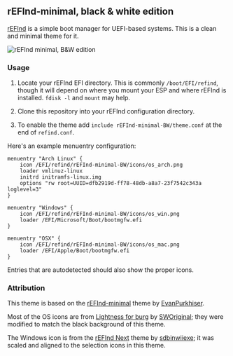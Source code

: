 ## rEFInd-minimal, black & white edition

[rEFInd](http://www.rodsbooks.com/refind/) is a simple boot manager for UEFI-based systems. This is a clean and minimal theme for it.

![rEFInd minimal, B&W edition](http://i.imgur.com/QlnSxSq.png)

### Usage

 1. Locate your rEFInd EFI directory. This is commonly `/boot/EFI/refind`,
    though it will depend on where you mount your ESP and where rEFInd is
    installed. `fdisk -l` and `mount` may help.

 2. Clone this repository into your rEFInd configuration directory.

 3. To enable the theme add `include rEFInd-minimal-BW/theme.conf` at the end of
    `refind.conf`.

Here's an example menuentry configuration:

```nginx
menuentry "Arch Linux" {
	icon /EFI/refind/rEFInd-minimal-BW/icons/os_arch.png
	loader vmlinuz-linux
	initrd initramfs-linux.img
	options "rw root=UUID=dfb2919d-ff78-48db-a8a7-23f7542c343a loglevel=3"
}

menuentry "Windows" {
	icon /EFI/refind/rEFInd-minimal-BW/icons/os_win.png
	loader /EFI/Microsoft/Boot/bootmgfw.efi
}

menuentry "OSX" {
	icon /EFI/refind/rEFInd-minimal-BW/icons/os_mac.png
	loader /EFI/Apple/Boot/bootmgfw.efi
}
```

Entries that are autodetected should also show the proper icons.

### Attribution

This theme is based on the [rEFInd-minimal][rEFInd-minimal] theme by [EvanPurkhiser][EvanPurkhiser].

Most of the OS icons are from [Lightness for burg][icons] by [SWOriginal][icon-author]; they were modified to match the black background of this theme.

The Windows icon is from the [rEFInd Next][rEFInd-Next] theme by [sdbinwiiexe][sdbinwiiexe]; it was scaled and aligned to the selection icons in this theme.

[EvanPurkhiser]: https://github.com/EvanPurkhiser
[rEFInd-minimal]: https://github.com/EvanPurkhiser/rEFInd-minimal
[icons]: http://sworiginal.deviantart.com/art/Lightness-for-burg-181461810
[icon-author]: http://sworiginal.deviantart.com
[rEFInd-Next]: http://sdbinwiiexe.deviantart.com/art/rEFInd-Next-Theme-407754566
[sdbinwiiexe]: http://sdbinwiiexe.deviantart.com
